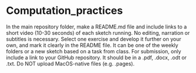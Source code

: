 # Computation_practices
In the main repository folder, make a README.md file and include links to a short video (10-30 seconds) of each sketch running. No editing, narration or subtitles is necessary.
Select one exercise and develop it further on your own, and mark it clearly in the README file. It can be one of the weekly folders or a new sketch based on a task from class. 
For submission, only include a link to your GitHub repository. It should be in a .pdf, .docx, .odt or .txt. Do NOT upload MacOS-native files (e.g. .pages). 
